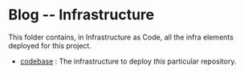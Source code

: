 # Blog -- Infrastructure

This folder contains, in Infrastructure as Code, all the infra 
elements deployed for this project.

* [codebase](./codebase/github/ReadMe.md) : The infrastructure to deploy 
    _this_ particular repository.